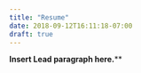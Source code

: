 ```yaml
---
title: "Resume"
date: 2018-09-12T16:11:18-07:00
draft: true
---
```


**Insert Lead paragraph here.****
